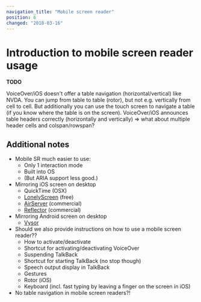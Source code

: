 ```yaml
---
navigation_title: "Mobile screen reader"
position: 6
changed: "2018-03-16"
---
```


# Introduction to mobile screen reader usage

**TODO**

VoiceOver/iOS doesn't offer a table navigation (horizontal/vertical) like NVDA. You can jump from table to table (rotor), but not e.g. vertically from cell to cell. But additionally you can use the touch screen to navigate a table (if you know where the table is on the screen). VoiceOver/iOS announces table headers correctly (horizontally and vertically) => what about multiple header cells and colspan/rowspan?

## Additional notes

- Mobile SR much easier to use:
    - Only 1 interaction mode
    - Built into OS
    - (But ARIA support less good.)
- Mirroring iOS screen on desktop
    - QuickTime (OSX)
    - [LonelyScreen](http://eu.lonelyscreen.com/index.html) (free)
    - [AirServer](http://www.airserver.com/) (commercial)
    - [Reflector](http://www.airsquirrels.com/reflector/) (commercial)
- Mirroring Android screen on desktop
    - [Vysor](https://chrome.google.com/webstore/detail/vysor/gidgenkbbabolejbgbpnhbimgjbffefm)
- Should we also provide instructions on how to use a mobile screen reader??
    - How to activate/deactivate
    - Shortcut for activating/deactivating VoiceOver
    - Suspending TalkBack
    - Shortcut for starting TalkBack (no stop though)
    - Speech output display in TalkBack
    - Gestures
    - Rotor (iOS)
    - Keyboard (incl. fast typing by leaving a finger on the screen in iOS)
- No table navigation in mobile screen readers?!